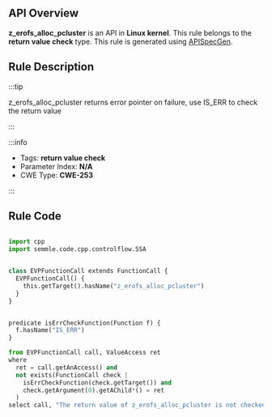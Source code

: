 ---
---


## API Overview
**z_erofs_alloc_pcluster** is an API in **Linux kernel**. This rule belongs to the **return value check** type. This rule is generated using [APISpecGen](../../tools/APISpecGen).
## Rule Description

:::tip

z_erofs_alloc_pcluster returns error pointer on failure, use IS_ERR to check the return value

:::

:::info

- Tags: **return value check**
- Parameter Index: **N/A**
- CWE Type: **CWE-253**

:::

## Rule Code
```python

import cpp
import semmle.code.cpp.controlflow.SSA


class EVPFunctionCall extends FunctionCall {
  EVPFunctionCall() {
    this.getTarget().hasName("z_erofs_alloc_pcluster")
  }
}


predicate isErrCheckFunction(Function f) {
  f.hasName("IS_ERR") 
}

from EVPFunctionCall call, ValueAccess ret
where
  ret = call.getAnAccess() and
  not exists(FunctionCall check |
    isErrCheckFunction(check.getTarget()) and
    check.getArgument(0).getAChild*() = ret
  )
select call, "The return value of z_erofs_alloc_pcluster is not checked with IS_ERR."
    
```